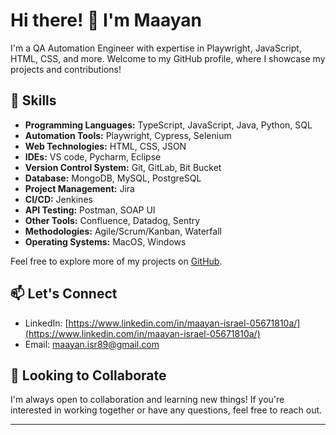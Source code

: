 <!-- Replace the placeholders (e.g., YOUR-USERNAME) with your actual information -->

# Hi there! 👋 I'm Maayan


I'm a QA Automation Engineer with expertise in Playwright, JavaScript, HTML, CSS, and more. Welcome to my GitHub profile, where I showcase my projects and contributions!

## 🔧 Skills

- **Programming Languages:** TypeScript, JavaScript, Java, Python, SQL
- **Automation Tools:** Playwright, Cypress, Selenium 
- **Web Technologies:** HTML, CSS, JSON
- **IDEs:** VS code, Pycharm, Eclipse
- **Version Control System:** Git, GitLab, Bit Bucket
- **Database:** MongoDB, MySQL, PostgreSQL
- **Project Management:** Jira
- **CI/CD:** Jenkines
- **API Testing:** Postman, SOAP UI
- **Other Tools:** Confluence, Datadog, Sentry
- **Methodologies:** Agile/Scrum/Kanban, Waterfall
- **Operating Systems:** MacOS, Windows



Feel free to explore more of my projects on [GitHub](https://github.com/maayan89).

## 📫 Let's Connect

- LinkedIn: [https://www.linkedin.com/in/maayan-israel-05671810a/](https://www.linkedin.com/in/maayan-israel-05671810a/)
- Email: maayan.isr89@gmail.com

## 🌱 Looking to Collaborate

I'm always open to collaboration and learning new things! If you're interested in working together or have any questions, feel free to reach out.


---

